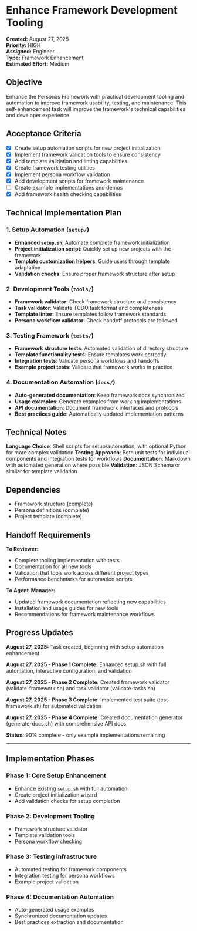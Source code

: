 # Enhance Framework Development Tooling

**Created:** August 27, 2025  
**Priority:** HIGH  
**Assigned:** Engineer  
**Type:** Framework Enhancement  
**Estimated Effort:** Medium

## Objective

Enhance the Personas Framework with practical development tooling and automation to improve framework usability, testing, and maintenance. This self-enhancement task will improve the framework's technical capabilities and developer experience.

## Acceptance Criteria

- [x] Create setup automation scripts for new project initialization
- [x] Implement framework validation tools to ensure consistency
- [x] Add template validation and linting capabilities
- [x] Create framework testing utilities
- [x] Implement persona workflow validation
- [x] Add development scripts for framework maintenance
- [ ] Create example implementations and demos
- [x] Add framework health checking capabilities

## Technical Implementation Plan

### 1. Setup Automation (`setup/`)

- **Enhanced `setup.sh`**: Automate complete framework initialization
- **Project initialization script**: Quickly set up new projects with the framework
- **Template customization helpers**: Guide users through template adaptation
- **Validation checks**: Ensure proper framework structure after setup

### 2. Development Tools (`tools/`)

- **Framework validator**: Check framework structure and consistency
- **Task validator**: Validate TODO task format and completeness
- **Template linter**: Ensure templates follow framework standards
- **Persona workflow validator**: Check handoff protocols are followed

### 3. Testing Framework (`tests/`)

- **Framework structure tests**: Automated validation of directory structure
- **Template functionality tests**: Ensure templates work correctly
- **Integration tests**: Validate persona workflows and handoffs
- **Example project tests**: Validate that framework works in practice

### 4. Documentation Automation (`docs/`)

- **Auto-generated documentation**: Keep framework docs synchronized
- **Usage examples**: Generate examples from working implementations
- **API documentation**: Document framework interfaces and protocols
- **Best practices guide**: Automatically updated implementation patterns

## Technical Notes

**Language Choice**: Shell scripts for setup/automation, with optional Python for more complex validation
**Testing Approach**: Both unit tests for individual components and integration tests for workflows
**Documentation**: Markdown with automated generation where possible
**Validation**: JSON Schema or similar for template validation

## Dependencies

- Framework structure (complete)
- Persona definitions (complete)
- Project template (complete)

## Handoff Requirements

**To Reviewer:**

- Complete tooling implementation with tests
- Documentation for all new tools
- Validation that tools work across different project types
- Performance benchmarks for automation scripts

**To Agent-Manager:**

- Updated framework documentation reflecting new capabilities
- Installation and usage guides for new tools
- Recommendations for framework maintenance workflows

## Progress Updates

**August 27, 2025:** Task created, beginning with setup automation enhancement

**August 27, 2025 - Phase 1 Complete:** Enhanced setup.sh with full automation, interactive configuration, and validation

**August 27, 2025 - Phase 2 Complete:** Created framework validator (validate-framework.sh) and task validator (validate-tasks.sh)

**August 27, 2025 - Phase 3 Complete:** Implemented test suite (test-framework.sh) for automated validation

**August 27, 2025 - Phase 4 Complete:** Created documentation generator (generate-docs.sh) with comprehensive API docs

**Status:** 90% complete - only example implementations remaining

---

## Implementation Phases

### Phase 1: Core Setup Enhancement

- Enhance existing `setup.sh` with full automation
- Create project initialization wizard
- Add validation checks for setup completion

### Phase 2: Development Tooling

- Framework structure validator
- Template validation tools
- Persona workflow checking

### Phase 3: Testing Infrastructure

- Automated testing for framework components
- Integration testing for persona workflows
- Example project validation

### Phase 4: Documentation Automation

- Auto-generated usage examples
- Synchronized documentation updates
- Best practices extraction and documentation
